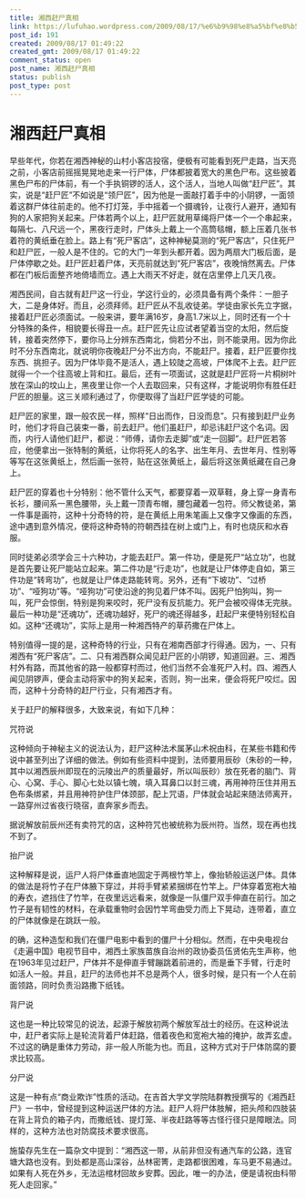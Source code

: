 ```yaml
---
title: 湘西赶尸真相
link: https://lufuhao.wordpress.com/2009/08/17/%e6%b9%98%e8%a5%bf%e8%b5%b6%e5%b0%b8%e7%9c%9f%e7%9b%b8/
post_id: 191
created: 2009/08/17 01:49:22
created_gmt: 2009/08/17 01:49:22
comment_status: open
post_name: 湘西赶尸真相
status: publish
post_type: post
---
```


# 湘西赶尸真相

早些年代，你若在湘西神秘的山村小客店投宿，便极有可能看到死尸走路，当天亮之前，小客店前摇摇晃晃地走来一行尸体，尸体都披着宽大的黑色尸布。这些披着黑色尸布的尸体前，有一个手执铜锣的活人，这个活人，当地人叫做“赶尸匠”。其实，说是“赶尸匠”不如说是“领尸匠”，因为他是一面敲打着手中的小阴锣，一面领着这群尸体往前走的。他不打灯笼，手中摇着一个摄魂铃，让夜行人避开，通知有狗的人家把狗关起来。尸体若两个以上，赶尸匠就用草绳将尸体一个一个串起来，每隔七、八尺远一个，黑夜行走时，尸体头上戴上一个高筒毯帽，额上压着几张书着符的黄纸垂在脸上。路上有“死尸客店”，这种神秘莫测的“死尸客店”，只住死尸和赶尸匠，一般人是不住的。它的大门一年到头都开着。因为两扇大门板后面，是尸体停歇之处。赶尸匠赶着尸体，天亮前就达到“死尸客店”，夜晚悄然离去。尸体都在门板后面整齐地倚墙而立。遇上大雨天不好走，就在店里停上几天几夜。

湘西民间，自古就有赶尸这一行业，学这行业的，必须具备有两个条件：一胆子大，二是身体好。而且，必须拜师。赶尸匠从不乱收徒弟。学徒由家长先立字据，接着赶尸匠必须面试。一般来讲，要年满16岁，身高1.7米以上，同时还有一个十分特殊的条件，相貌要长得丑一点。赶尸匠先让应试者望着当空的太阳，然后旋转，接着突然停下，要你马上分辨东西南北，倘若分不出，则不能录用。因为你此时不分东西南北，就说明你夜晚赶尸分不出方向，不能赶尸。接着，赶尸匠要你找东西、挑担子。因为尸体毕竟不是活人，遇上较陡之高坡，尸体爬不上去。赶尸匠就得一个一个往高坡上背和扛。最后，还有一项面试，这就是赶尸匠将一片桐树叶放在深山的坟山上，黑夜里让你一个人去取回来，只有这样，才能说明你有胜任赶尸匠的胆量。这三关顺利通过了，你便取得了当赶尸匠学徒的可能。

赶尸匠的家里，跟一般农民一样，照样“日出而作，日没而息”。只有接到赶尸业务时，他们才将自己装束一番，前去赶尸。他们虽赶尸，却忌讳赶尸这个名词。因而，内行人请他们赶尸，都说：“师傅，请你去走脚”或“走一回脚”。赶尸匠若答应，他便拿出一张特制的黄纸，让你将死人的名字、出生年月、去世年月、性别等等写在这张黄纸上，然后画一张符，贴在这张黄纸上，最后将这张黄纸藏在自己身上。

赶尸匠的穿着也十分特别：他不管什么天气，都要穿着一双草鞋，身上穿一身青布长衫，腰间系一黑色腰带，头上戴一顶青布帽，腰包藏着一包符。师父教徒弟，第一件事是画符，这种十分奇特的符，是在黄纸上用朱笔画上又像字又像画的东西，途中遇到意外情况，便将这种奇特的符朝西挂在树上或门上，有时也烧灰和水吞服。

同时徒弟必须学会三十六种功，才能去赶尸。第一件功，便是死尸“站立功”，也就是首先要让死尸能站立起来。第二件功是“行走功”，也就是让尸体停走自如，第三件功是“转弯功”，也就是让尸体走路能转弯。另外，还有“下坡功”、“过桥功”、“哑狗功”等。“哑狗功”可使沿途的狗见着尸体不叫。因死尸怕狗叫，狗一叫，死尸会惊倒，特别是狗来咬时，死尸没有反抗能力。死尸会被咬得体无完肤。最后一种功是“还魂功”，还魂功越好，死尸的魂还得越多，赶起尸来便特别轻松自如。这种“还魂功”，实际上是用一种湘西特产的草药撒在尸体上。

特别值得一提的是，这种奇特的行业，只有在湘南西部才行得通。因为，一、只有湘西有“死尸客店”。二、只有湘西群众闻见赶尸匠的小阴锣，知道回避。三、湘西村外有路，而其他省的路一般都穿村而过，他们当然不会准死尸入村。四、湘西人闻见阴锣声，便会主动将家中的狗关起来，否则，狗一出来，便会将死尸咬烂。因而，这种十分奇特的赶尸行业，只有湘西才有。

关于赶尸的解释很多，大致来说，有如下几种：

咒符说

这种倾向于神秘主义的说法认为，赶尸这种法术属茅山术祝由科，在某些书籍和传说中甚至列出了详细的做法。例如有些资料中提到，法师要用辰砂（朱砂的一种，其中以湘西辰州即现在的沅陵出产的质量最好，所以叫辰砂）放在死者的脑门、背心、心窝、手心、脚心七处以镇七魄，填入耳鼻口以封三魂，再用神符压住并用五色布条绑紧，并且用神符护住尸体颈部，配上咒语，尸体就会站起来随法师离开，一路穿州过省夜行晓宿，直奔家乡而去。

据说解放前辰州还有卖符咒的店，这种符咒也被统称为辰州符。当然，现在再也找不到了。

抬尸说

这种解释是说，运尸人将尸体垂直地固定于两根竹竿上，像抬轿般运送尸体。具体的做法是将竹子在尸体腋下穿过，并将手臂紧紧捆绑在竹竿上。尸体穿着宽袍大袖的寿衣，遮挡住了竹竿，在夜里远远看来，就像是一队僵尸双手伸直在前行。加之竹子是有韧性的材料，在承载重物时会因竹竿弯曲受力而上下晃动，连带着，直立的尸体就像是在跳跃一般。

的确，这种造型和我们在僵尸电影中看到的僵尸十分相似。然而，在中央电视台《走遍中国》电视节目中，湘西土家族苗族自治州的政协委员伍贤佑先生声称，他在1963年见过赶尸，尸体并不是伸直手臂蹦跳着前进的，而是垂下手臂，行走时如活人一般。并且，赶尸的法师也并不总是两个人，很多时候，是只有一个人在前面领路，同时负责沿路撒下纸钱。

背尸说

这也是一种比较常见的说法，起源于解放初两个解放军战士的经历。在这种说法中，赶尸者实际上是轮流背着尸体赶路，借着夜色和宽袍大袖的掩护，故弄玄虚。不过这的确是重体力劳动，非一般人所能为也。而且，这种方式对于尸体防腐的要求比较高。

分尸说

这是一种有点“商业欺诈”性质的活动。在吉首大学文学院陆群教授撰写的《湘西赶尸》一书中，曾经提到这种运送尸体的方法。赶尸人将尸体肢解，把头颅和四肢装在背上背负的箱子内，而撒纸钱、提灯笼、半夜赶路等等古怪行径只是障眼法。同样的，这种方法也对防腐技术要求很高。

施蛰存先生在一篇杂文中提到：“湘西这一带，从前非但没有通汽车的公路，连官塘大路也没有。到处都是高山深谷，丛林密箐，走路都很困难，车马更不易通过。如果有人死在外乡，无法运棺材回故乡安葬。因此，唯一的办法，便是请祝由科带死人走回家。”
